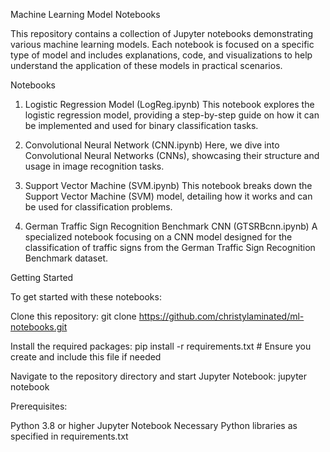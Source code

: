 Machine Learning Model Notebooks

This repository contains a collection of Jupyter notebooks demonstrating various machine learning models. Each notebook is focused on a specific type of model and includes explanations, code, and visualizations to help understand the application of these models in practical scenarios.

Notebooks

1. Logistic Regression Model (LogReg.ipynb)
This notebook explores the logistic regression model, providing a step-by-step guide on how it can be implemented and used for binary classification tasks.

2. Convolutional Neural Network (CNN.ipynb)
Here, we dive into Convolutional Neural Networks (CNNs), showcasing their structure and usage in image recognition tasks.

3. Support Vector Machine (SVM.ipynb)
This notebook breaks down the Support Vector Machine (SVM) model, detailing how it works and can be used for classification problems.

4. German Traffic Sign Recognition Benchmark CNN (GTSRBcnn.ipynb)
A specialized notebook focusing on a CNN model designed for the classification of traffic signs from the German Traffic Sign Recognition Benchmark dataset.

Getting Started

To get started with these notebooks:

Clone this repository:
git clone https://github.com/christylaminated/ml-notebooks.git

Install the required packages:
pip install -r requirements.txt  # Ensure you create and include this file if needed

Navigate to the repository directory and start Jupyter Notebook:
jupyter notebook

Prerequisites:

Python 3.8 or higher
Jupyter Notebook
Necessary Python libraries as specified in requirements.txt
